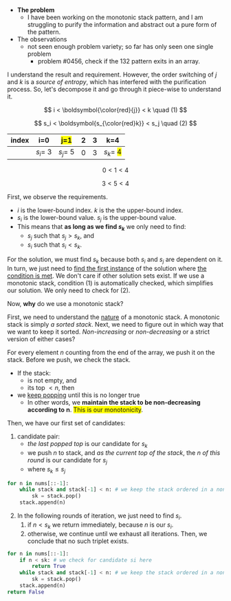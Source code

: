 - **The problem**
	- I have been working on the monotonic stack pattern, and I am struggling to purify the information and abstract out a pure form of the pattern.
 - The observations
	 - not seen enough problem variety; so far has only seen one single problem
		 - problem \#0456, check if the 132 pattern exits in an array.

I understand the result and requirement. However, the order switching of $j$ and $k$ is a *source of entropy*, which has interfered with the purification process. So, let's decompose it and go through it piece-wise to understand it.

$$
i < \boldsymbol{\color{red}{j}} < k \quad (1)
$$

$$
s_i < \boldsymbol{s_{\color{red}k}} < s_j \quad (2)
$$

| index   | i=0   | <span style='background-color:yellow'>j=1</span>   | 2   | 3   | k=4   |
| --- | --- | --- | --- | --- | --- |
|     | $s_i=$ 3   | $s_j=$ 5   | 0   | 3   | $s_k=$ <span style='background-color:yellow'>4</span>   |

$$
0 < 1< 4
$$

$$
3 < 5 < 4
$$

First, we observe the requirements.

- $i$ is the lower-bound index. $k$ is the the upper-bound index.
- $s_i$ is the lower-bound value. $s_j$ is the upper-bound value.
- This means that **as long as we find $s_k$** we only need to find:
	- $s_j$ such that $s_j > s_k$, and
	- $s_i$ such that $s_i < s_k$.

For the solution, we must find $s_k$ because both $s_i$ and $s_j$ are dependent on it. In turn, we just need to <u>find the first instance</u> of the solution where <u>the condition is met</u>. We don't care if other solution sets exist. If we use a monotonic stack, condition (1) is automatically checked, which simplifies our solution. We only need to check for (2).

Now, **why** do we use a monotonic stack?

First, we need to understand the <u>nature</u> of a monotonic stack. A monotonic stack is simply *a sorted stack*. Next, we need to figure out in which way that we want to keep it sorted. *Non-increasing* or *non-decreasing* or a strict version of either cases?

For every element $n$ counting from the end of the array, we push it on the stack. Before we push, we check the stack.

- If the stack:
	- is not empty, and
	- its top $< n$, then
- we <u>keep popping</u> until this is no longer true
	- In other words, we **maintain the stack to be non-decreasing according to** $\textbf{n}$. <span style='background-color:yellow'>This is our monotonicity</span>.
 
Then, we have our first set of candidates:

1. candidate pair:
	- *the last popped top* is our candidate for $s_k$
	- we push $n$ to stack, and *as the current top of the stack*, the $n$ *of this round* is our candidate for $s_j$
	- where $s_k \leq s_j$
```python
for n in nums[::-1]:
	while stack and stack[-1] < n: # we keep the stack ordered in a non-increasing manner
		sk = stack.pop()
	stack.append(n)
```

2. In the following rounds of iteration, we just need to find $s_i$.
	1. if $n < s_k$ we return immediately, because $n$ is our $s_i$.
	2. otherwise, we continue until we exhaust all iterations. Then, we conclude that no such triplet exists.
```python
for n in nums[::-1]:
	if n < sk: # we check for candidate si here
		return True
	while stack and stack[-1] < n: # we keep the stack ordered in a non-increasing manner
		sk = stack.pop()
	stack.append(n)
return False
```
